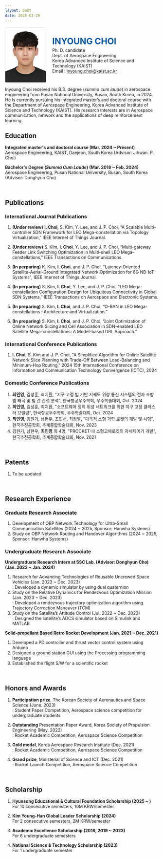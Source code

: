 ```yaml
---
layout: post
date: 2025-03-29
---
```


<div style="display: flex; align-items: center; gap: 20px;">

  <img src="/assets/img/최인영.jpg" alt="Choi, Inyoung" style="width: 150px; height: 180px; border-radius: 4px;">

  <div>
    <h1 style="color: #0056A4; font-weight: bold; margin: 0;">INYOUNG CHOI</h1>
    <p style="margin: 4px 0 0 0;">
      Ph. D. candidate<br>
      Dept. of Aerospace Engineering<br>
      Korea Advanced Institute of Science and Technology (KAIST)<br>
      Email : <a href="mailto:inyoung.choi@kaist.ac.kr">inyoung.choi@kaist.ac.kr</a>
    </p>
  </div>

</div>

Inyoung Choi received his B.S. degree (*summa cum laude*) in aerospace engineering from Pusan National University, Busan, South Korea, in 2024. He is currently pursuing his integrated master’s and doctoral course with the Department of Aerospace Engineering, Korea Advanced Institute of Science and Technology (KAIST). His research interests are in Aerospace communication, network and the applications of deep reinforcement learning.


## Education
 **Integrated master's and doctoral course (Mar. 2024 ~ Present)**<br>
 Aerospace Engineering, KAIST, Daejeon, South Korea (Advisor: Jihwan. P. Choi)<br>
 
 **Bachelor's Degree (*Summa Cum Laude*) (Mar. 2018 ~ Feb. 2024)**<br>
 Aerospace Engineering, Pusan National University, Busan, South Korea (Advisor: Donghyun Cho)

<br>

## Publications
### International Journal Publications
  1. **(Under review)** **I. Choi**, S. Kim, Y. Lee, and J. P. Choi, “A Scalable Multi-controller SDN Framework for LEO Mega-constellation via Topology Virtualization,” IEEE Internet of Things Journal.
  
  2. **(Under review)** S. Kim, **I. Choi**, Y. Lee, and J. P. Choi, “Multi-gateway Feeder Link Switching Optimization in Multi-shell LEO Mega-constellations,”  IEEE Transactions on Communications.

  3. **(In perparing)** K. Kim, **I. Choi**, and J. P. Choi, "Latency-Oriented Satellite-Aerial-Ground Integrated Network Optimization for 6G NB-IoT Systems", IEEE Internet of Things Journal.
  
  4. **(In perparing)** S. Kim, **I. Choi**, Y. Lee, and J. P. Choi, “LEO Mega-constellation Configuration Design for Ubiquitous Connectivity in Global SDN Systems,” IEEE Transactions on Aerospace and Electronic Systems.
  
  5. **(In preparing)** S. Kim, **I. Choi**, and J. P. Choi, “O-RAN in LEO Mega-constellations : Architecture and Virtualization.”
  
  6. **(In preparing)** S. Kim, **I. Choi**, and J. P. Choi, “Joint Optimization of Online Network Slicing and Cell Association in SDN-enabled LEO Satellite Mega-constellations: A Model-based DRL Approach.”
  
### International Conference Publications
  1. **I. Choi**, S. Kim and J. P. Choi, "A Simplified Algorithm for Online Satellite Network Slice Planning with Trade-Off Between Load-Balancing and Minimum-Hop Routing," 2024 15th International Conference on Information and Communication Technology Convergence (ICTC), 2024

### Domestic Conference Publications
  1. **최인영**, 김성훈, 최지환, "지구 고정 빔 기반 저궤도 위성 통신 시스템의 전자 조향 빔 왜곡 및 빔 간 간섭 분석", 한국항공우주학회, 우주학술대회, Oct. 2024
  2. **최인영**, 김성훈, 최지환, "소프트웨어 정의 위성 네트워크를 위한 지구 고정 클러스터 모델링", 한국항공우주학회, 우주학술대회, Oct. 2024
  3. **최인영**, 김원기, 남현우, 조민선, 최정열, "다목적 소형 과학 로켓의 개발 및 시험", 한국추진공학회, 추계종합학술대회, Nov. 2023
  4. 김원기, 남현우, **최인영** 외 4명, "PROCKET-Ⅲ 소형고체로켓의 자세제어기 개발", 한국추진공학회, 추계종합학술대회, Nov. 2021

<br>

## Patents
1. To be updated

<br>

## Research Experience
### Graduate Research Associate
 1. Development of OBP Network Technology for Ultra-Small Communication Satellites  (2024 ~ 2025, Sponsor: Hanwha Systems)
 2. Study on OBP Network Routing and Handover Algorithms (2024 ~ 2025, Sponsor: Hanwha Systems)

### Undergraduate Research Associate
**Undergraduate Research Intern at SSC Lab. (Advisor: Donghyun Cho) (Jan. 2022 ~ Jan. 2024)**
 1. Research for Advancing Technologies of Reusable Uncrewed Space Vehicles (Jan. 2023 ~ Dec. 2023) <br>
   : Developed a dynamic simulator by using dual quaternion
 2. Study on the Relative Dynamics for Rendezvous Optimization Mission (Jan. 2023 ~ Dec. 2023) <br>
   : Developed a rendezvous trajectory optimization algorithm using Trajectory Correction Maneuver (TCM)
 3. Study on the Satellite’s Attitude Control (Jul. 2022 ~ Dec. 2023) <br>
   : Designed the satellite’s ADCS simulator based on Simulink and MATLAB

**Solid-propellant Based Retro Rocket Development (Jan. 2021 ~ Dec. 2021)**
  1. Developed a PD controller and thrust vector control system using Arduino
  2. Designed a ground station GUI using the Processing programming language
  3. Established the flight S/W for a scientific rocket

<br>

## Honors and Awards
  1. **Participation prize**, The Korean Society of Aeronautics and Space Science (June. 2023)<br>
  : Student Paper Competition, Aerospace science competition for undergraduate students
  
  2. **Outstanding** Presentation Paper Award, Korea Society of Propulsion Engineering (May. 2022)<br>
  : Rocket Academic Competition, Aerospace Science Competition
  
  3. **Gold medal**, Korea Aerospace Research Institute (Dec. 2021)<br>
  : Rocket Academic Competition, Aerospace Science Competition
  
  4. **Grand prize**, Ministerial of Science and ICT (Dec. 2021)<br>
  : Rocket Launch Competition, Aerospace Science Competition

<br>

## Scholarship
  1. **Hyunsong Educational & Cultural Foundation Scholarship (2025 ~ )**<br>
  For 10 consecutive semesters, 10M KRW/semester
  
  2. **Kim Young-Han Global Leader Scholarship (2024)**<br>
  For 2 consecutive semesters, 2M KRW/semester
  
  3. **Academic Excellence Scholarship (2018, 2019 ~ 2023)**<br>
  For 6 undergraduate semesters
  
  4. **National Science & Technology Scholarship (2023)**<br>
  For 1 undergraduate semester



